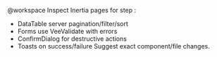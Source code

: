 @workspace
Inspect Inertia pages for step <n>:
- DataTable server pagination/filter/sort
- Forms use VeeValidate with errors
- ConfirmDialog for destructive actions
- Toasts on success/failure
Suggest exact component/file changes.
